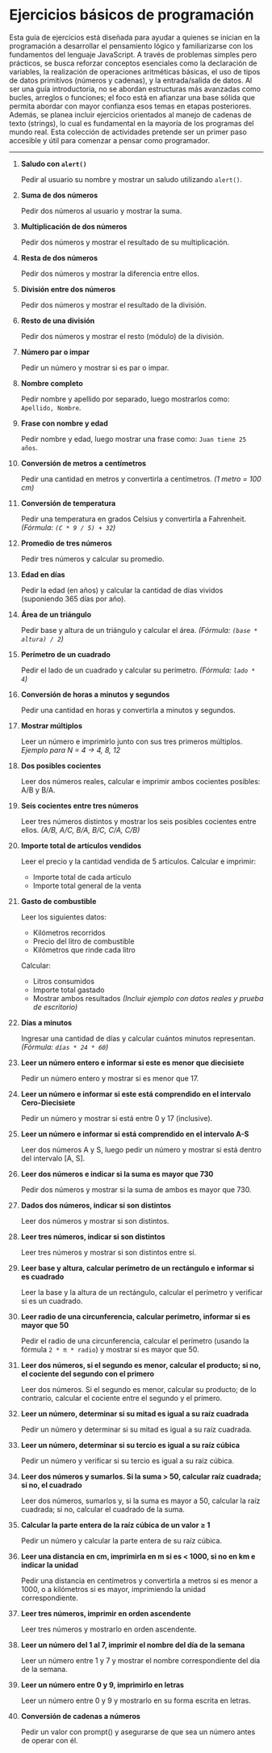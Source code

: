 # Ejercicios básicos de programación

Esta guía de ejercicios está diseñada para ayudar a quienes se inician en la programación a desarrollar el pensamiento lógico y familiarizarse con los fundamentos del lenguaje JavaScript. A través de problemas simples pero prácticos, se busca reforzar conceptos esenciales como la declaración de variables, la realización de operaciones aritméticas básicas, el uso de tipos de datos primitivos (números y cadenas), y la entrada/salida de datos. Al ser una guía introductoria, no se abordan estructuras más avanzadas como bucles, arreglos o funciones; el foco está en afianzar una base sólida que permita abordar con mayor confianza esos temas en etapas posteriores. Además, se planea incluir ejercicios orientados al manejo de cadenas de texto (strings), lo cual es fundamental en la mayoría de los programas del mundo real. Esta colección de actividades pretende ser un primer paso accesible y útil para comenzar a pensar como programador.

---

1. **Saludo con `alert()`**

   Pedir al usuario su nombre y mostrar un saludo utilizando `alert()`.

2. **Suma de dos números**

   Pedir dos números al usuario y mostrar la suma.

3. **Multiplicación de dos números**

   Pedir dos números y mostrar el resultado de su multiplicación.

4. **Resta de dos números**

   Pedir dos números y mostrar la diferencia entre ellos.

5. **División entre dos números**

   Pedir dos números y mostrar el resultado de la división.

6. **Resto de una división**

   Pedir dos números y mostrar el resto (módulo) de la división.

7. **Número par o impar**

   Pedir un número y mostrar si es par o impar.

8. **Nombre completo**

   Pedir nombre y apellido por separado, luego mostrarlos como: `Apellido, Nombre`.

9. **Frase con nombre y edad**

   Pedir nombre y edad, luego mostrar una frase como: `Juan tiene 25 años`.

10. **Conversión de metros a centímetros**

    Pedir una cantidad en metros y convertirla a centímetros.
    *(1 metro = 100 cm)*

11. **Conversión de temperatura**

    Pedir una temperatura en grados Celsius y convertirla a Fahrenheit.
    *(Fórmula: `(C * 9 / 5) + 32`)*

12. **Promedio de tres números**

    Pedir tres números y calcular su promedio.

13. **Edad en días**

    Pedir la edad (en años) y calcular la cantidad de días vividos (suponiendo 365 días por año).

14. **Área de un triángulo**

    Pedir base y altura de un triángulo y calcular el área.
    *(Fórmula: `(base * altura) / 2`)*

15. **Perímetro de un cuadrado**

    Pedir el lado de un cuadrado y calcular su perímetro.
    *(Fórmula: `lado * 4`)*

16. **Conversión de horas a minutos y segundos**

    Pedir una cantidad en horas y convertirla a minutos y segundos.

17. **Mostrar múltiplos**

    Leer un número e imprimirlo junto con sus tres primeros múltiplos.
    *Ejemplo para N = 4 → 4, 8, 12*

18. **Dos posibles cocientes**

    Leer dos números reales, calcular e imprimir ambos cocientes posibles: A/B y B/A.

19. **Seis cocientes entre tres números**

    Leer tres números distintos y mostrar los seis posibles cocientes entre ellos.
    *(A/B, A/C, B/A, B/C, C/A, C/B)*

20. **Importe total de artículos vendidos**

    Leer el precio y la cantidad vendida de 5 artículos.
    Calcular e imprimir:

    * Importe total de cada artículo
    * Importe total general de la venta

21. **Gasto de combustible**

    Leer los siguientes datos:

    * Kilómetros recorridos
    * Precio del litro de combustible
    * Kilómetros que rinde cada litro

    Calcular:

    * Litros consumidos
    * Importe total gastado
    * Mostrar ambos resultados
      *(Incluir ejemplo con datos reales y prueba de escritorio)*

22. **Días a minutos**

    Ingresar una cantidad de días y calcular cuántos minutos representan.
    *(Fórmula: `días * 24 * 60`)*

23. **Leer un número entero e informar si este es menor que diecisiete**

    Pedir un número entero y mostrar si es menor que 17.

24. **Leer un número e informar si este está comprendido en el intervalo Cero-Diecisiete**

    Pedir un número y mostrar si está entre 0 y 17 (inclusive).

25. **Leer un número e informar si está comprendido en el intervalo A-S**

    Leer dos números A y S, luego pedir un número y mostrar si está dentro del intervalo \[A, S].

26. **Leer dos números e indicar si la suma es mayor que 730**

    Pedir dos números y mostrar si la suma de ambos es mayor que 730.

27. **Dados dos números, indicar si son distintos**

    Leer dos números y mostrar si son distintos.

28. **Leer tres números, indicar si son distintos**

    Leer tres números y mostrar si son distintos entre sí.

29. **Leer base y altura, calcular perímetro de un rectángulo e informar si es cuadrado**

    Leer la base y la altura de un rectángulo, calcular el perímetro y verificar si es un cuadrado.

30. **Leer radio de una circunferencia, calcular perímetro, informar si es mayor que 50**

    Pedir el radio de una circunferencia, calcular el perímetro (usando la fórmula `2 * π * radio`) y mostrar si es mayor que 50.

31. **Leer dos números, si el segundo es menor, calcular el producto; si no, el cociente del segundo con el primero**

    Leer dos números. Si el segundo es menor, calcular su producto; de lo contrario, calcular el cociente entre el segundo y el primero.

32. **Leer un número, determinar si su mitad es igual a su raíz cuadrada**

    Pedir un número y determinar si su mitad es igual a su raíz cuadrada.

33. **Leer un número, determinar si su tercio es igual a su raíz cúbica**

    Pedir un número y verificar si su tercio es igual a su raíz cúbica.

34. **Leer dos números y sumarlos. Si la suma > 50, calcular raíz cuadrada; si no, el cuadrado**

    Leer dos números, sumarlos y, si la suma es mayor a 50, calcular la raíz cuadrada; si no, calcular el cuadrado de la suma.

35. **Calcular la parte entera de la raíz cúbica de un valor ≥ 1**

    Pedir un número y calcular la parte entera de su raíz cúbica.

36. **Leer una distancia en cm, imprimirla en m si es < 1000, si no en km e indicar la unidad**

    Pedir una distancia en centímetros y convertirla a metros si es menor a 1000, o a kilómetros si es mayor, imprimiendo la unidad correspondiente.

37. **Leer tres números, imprimir en orden ascendente**

    Leer tres números y mostrarlo en orden ascendente.

38. **Leer un número del 1 al 7, imprimir el nombre del día de la semana**

    Leer un número entre 1 y 7 y mostrar el nombre correspondiente del día de la semana.

39. **Leer un número entre 0 y 9, imprimirlo en letras**

    Leer un número entre 0 y 9 y mostrarlo en su forma escrita en letras.

40. **Conversión de cadenas a números**

    Pedir un valor con prompt() y asegurarse de que sea un número antes de operar con él.
